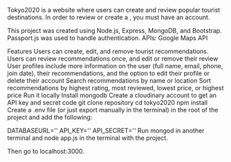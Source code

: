 

Tokyo2020 is a website where users can create and review popular tourist destinations. In order to review or create a , you must have an account. 

This project was created using Node.js, Express, MongoDB, and Bootstrap. Passport.js was used to handle authentication.
APIs: Google Maps API

Features
Users can create, edit, and remove tourist recommendations.
Users can review recommendations once, and edit or remove their review
User profiles include more information on the user (full name, email, phone, join date), their recommendations, and the option to edit their profile or delete their account
Search recommendations by name or location
Sort recommendations by highest rating, most reviewed, lowest price, or highest price
Run it locally
Install mongodb
Create a cloudinary account to get an API key and secret code
git clone repository
cd tokyo2020
npm install
Create a .env file (or just export manually in the terminal) in the root of the project and add the following:

DATABASEURL='<url>'
API_KEY=''<key>
API_SECRET='<secret>'
Run mongod in another terminal and node app.js in the terminal with the project.

Then go to localhost:3000.

